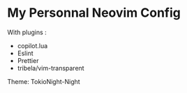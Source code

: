 # My Personnal Neovim Config

With plugins :

- copilot.lua
- Eslint
- Prettier
- tribela/vim-transparent

Theme: TokioNight-Night
